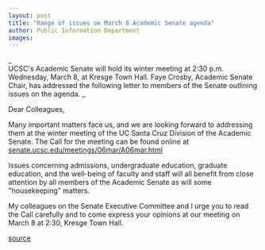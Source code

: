 ```yaml
---
layout: post
title: "Range of issues on March 8 Academic Senate agenda"
author: Public Information Department
images:
---
```


_  
UCSC's Academic Senate will hold its winter meeting at 2:30 p.m. Wednesday, March 8, at Kresge Town Hall. Faye Crosby, Academic Senate Chair, has addressed the following letter to members of the Senate outlining issues on the agenda. _  
  
Dear Colleagues,  
  
Many important matters face us, and we are looking forward to addressing them at the winter meeting of the UC Santa Cruz Division of the Academic Senate. The Call for the meeting can be found online at [senate.ucsc.edu/meetings/06mar/A06mar.html][1]

Issues concerning admissions, undergraduate education, graduate education, and the well-being of faculty and staff will all benefit from close attention by all members of the Academic Senate as will some "housekeeping" matters.  
  
My colleagues on the Senate Executive Committee and I urge you to read the Call carefully and to come express your opinions at our meeting on March 8 at 2:30, Kresge Town Hall.

[1]: http://senate.ucsc.edu/meetings/06Mar/A06mar.html

[source](http://www1.ucsc.edu/currents/05-06/03-06/senate.asp "Permalink to senate")
